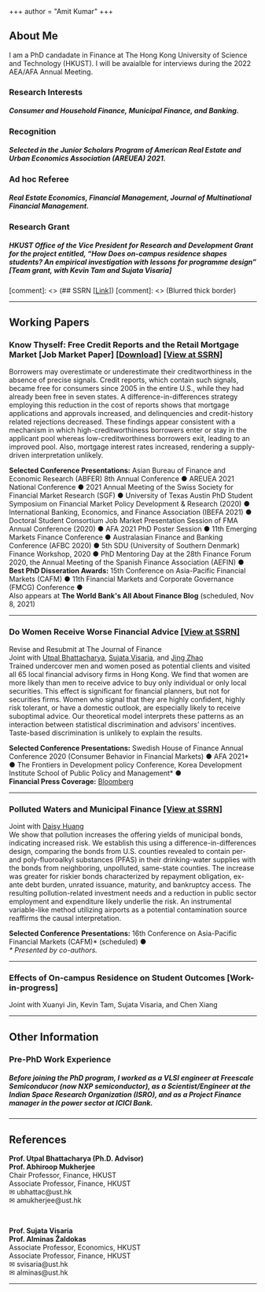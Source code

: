 +++
author = "Amit Kumar"
+++
## About Me
I am a PhD candadate in Finance at The Hong Kong University of Science and Technology (HKUST). I will be avaialble for interviews during the 2022 AEA/AFA Annual Meeting.


### Research Interests 
##### Consumer and Household Finance, Municipal Finance, and Banking.

### Recognition
##### Selected in the Junior Scholars Program of American Real Estate and Urban Economics Association (AREUEA) 2021.

### Ad hoc Referee
##### Real Estate Economics, Financial Management, Journal of Multinational Financial Management. 

### Research Grant
##### HKUST Office of the Vice President for Research and Development Grant for the project entitled, “How Does on-campus residence shapes students? An empirical investigation with lessons for programme design” [Team grant, with Kevin Tam and Sujata Visaria]

[comment]: <> (## SSRN [[Link]](https://www.ssrn.com/author=2664500))
[comment]: <> (Blurred thick border)
<hr class="hr1" /> 


## Working Papers
### Know Thyself: Free Credit Reports and the Retail Mortgage Market [Job Market Paper] <span class = "titlelink">[[Download]](https://bit.ly/2ZG2Ti7) [[View at SSRN]](https://papers.ssrn.com/sol3/papers.cfm?abstract_id=3732853)</span>
  Borrowers may overestimate or underestimate their creditworthiness in the absence of precise signals. Credit reports, which contain such signals, became free for consumers since 2005 in the entire U.S., while they had already been free in seven states. A difference-in-differences strategy employing this reduction in the cost of reports shows that mortgage applications and approvals increased, and delinquencies and credit-history related rejections decreased. These findings appear consistent with a mechanism in which high-creditworthiness borrowers enter or stay in the applicant pool whereas low-creditworthiness borrowers exit, leading to an improved pool. Also, mortgage interest rates increased, rendering a supply-driven interpretation unlikely.
   <div class="conference">
      <b>Selected Conference Presentations:</b> Asian Bureau of Finance and Economic Research (ABFER) 8th Annual Conference &#9679; AREUEA 2021 National Conference &#9679; 2021 Annual Meeting of the Swiss Society for Financial Market Research (SGF) &#9679; University of Texas Austin PhD Student Symposium on Financial Market Policy Development & Research (2020) &#9679; International Banking, Economics, and Finance Association (IBEFA 2021) &#9679; Doctoral Student Consortium Job Market Presentation Session of FMA Annual Conference (2020) &#9679; AFA 2021 PhD Poster Session &#9679; 11th Emerging Markets Finance Conference &#9679; Australasian Finance and Banking Conference (AFBC 2020) &#9679; 5th SDU (University of Southern Denmark) Finance Workshop, 2020  &#9679; PhD Mentoring Day at the 28th Finance Forum 2020, the Annual Meeting of the Spanish Finance Association (AEFIN) &#9679;
     </div>
     <div class="conference">
      <b>Best PhD Disseration Awards:</b> 15th Conference on Asia-Pacific Financial Markets (CAFM) &#9679; 11th Financial Markets and Corporate Governance (FMCG) Conference &#9679;
      </div>
      <div class="conference">
      Also appears at <b>The World Bank's All About Finance Blog</b> (scheduled, Nov 8, 2021)
      </div>
      <hr class="hr2" />

### Do Women Receive Worse Financial Advice <span class = "titlelink">[[View at SSRN]](https://papers.ssrn.com/sol3/papers.cfm?abstract_id=3671377)</span>
   <span class  = "randr">Revise and Resubmit at The Journal of Finance</span>
   <br><span class="author">Joint with [Utpal Bhattacharya](https://ubhattac.people.ust.hk/), [Sujata Visaria](https://www.bm.ust.hk/econ/faculty-and-staff/directory/87), and [Jing Zhao](https://af.polyu.edu.hk/people/academic-staff/dr-jing-zhao/)</span>
   <br>Trained undercover men and women posed as potential clients and visited all 65 local financial advisory firms in Hong Kong. We find that women are more likely than men to receive advice to buy only individual or only local securities. This effect is significant for financial planners, but not for securities firms. Women who signal that they are highly confident, highly risk tolerant, or have a domestic outlook, are especially likely to receive suboptimal advice. Our theoretical model interprets these patterns as an interaction between statistical discrimination and advisors’ incentives. Taste-based discrimination is unlikely to explain the results.

   <div class="conference">
      <b>Selected Conference Presentations:</b>	Swedish House of Finance Annual Conference 2020 (Consumer Behavior in Financial Markets) &#9679; AFA 2021* &#9679; The Frontiers in Development policy Conference, Korea Development Institute School of Public Policy and Management* &#9679;
   </div>
   <div class="conference">
    <b>Financial Press Coverage:</b> <a href = https://www.bloomberg.com/news/articles/2020-09-05/financial-advisers-give-women-worse-advice-than-men-in-hong-kong>Bloomberg</a>
   </div><hr class="hr2" />
  
### Polluted Waters and Municipal Finance <span class= "titlelink">[[View at SSRN]](https://papers.ssrn.com/sol3/papers.cfm?abstract_id=3821639)</span>
   <span class="author">Joint with [Daisy Huang](https://www.ssrn.com/author=1464447)</span>
   <br>We show that pollution increases the offering yields of municipal bonds, indicating increased risk. We establish this using a difference-in-differences design, comparing the bonds from U.S. counties revealed to contain per- and poly-fluoroalkyl substances (PFAS) in their drinking-water supplies with the bonds from neighboring, unpolluted, same-state counties. The increase was greater for riskier bonds characterized by repayment obligation, ex-ante debt burden, unrated issuance, maturity, and bankruptcy access. The resulting pollution-related investment needs and a reduction in public sector employment and expenditure likely underlie the risk. An instrumental variable-like method utilizing airports as a potential contamination source reaffirms the causal interpretation.

   <div class="conference">
   <b>Selected Conference Presentations:</b> 16th Conference on Asia-Pacific Financial Markets (CAFM)* (scheduled) &#9679;
   <br><i>* Presented by co-authors.</i>
   </div><hr class="hr2" />

### Effects of On-campus Residence on Student Outcomes [Work-in-progress]
<span class="author"> Joint with Xuanyi Jin, Kevin Tam, Sujata Visaria, and Chen Xiang</span>
<hr class="hr1" />


## Other Information
### Pre-PhD Work Experience
##### Before joining the PhD program, I worked as a VLSI engineer at Freescale Semiconducor (now NXP semiconductor), as a Scientist/Engineer at the Indian Space Research Organization (ISRO), and as a Project Finance manager in the power sector at ICICI Bank.   
<hr class="hr1" />


## References
<div class="row">
  <div class="column1"><b>Prof. Utpal Bhattacharya (Ph.D. Advisor)</b></div>
  <div class="column2"><b>Prof. Abhiroop Mukherjee</b></div>
</div>
<div class="row">
  <div class="column1">Chair Professor, Finance, HKUST</div>
  <div class="column2">Associate Professor, Finance, HKUST</div>
</div>
<div class="row">
  <div class="column1">&#9993; ubhattac@ust.hk</div>
  <div class="column2">&#9993; amukherjee@ust.hk</div>
</div>

&nbsp;
<div class="row">
  <div class="column1"><b>Prof. Sujata Visaria</b></div>
  <div class="column2"><b>Prof. Alminas Žaldokas</b></div>
</div>
<div class="row">
  <div class="column1">Associate Professor, Economics, HKUST</div>
  <div class="column2">Associate Professor, Finance, HKUST</div>
</div>
<div class="row">
  <div class="column1">&#9993; svisaria@ust.hk</div>
  <div class="column2">&#9993; alminas@ust.hk</div>
</div>
<hr class="hr1" />


